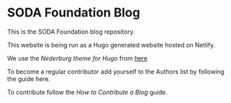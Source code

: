 # SODA Foundation Blog

This is the SODA Foundation blog repository.  

This website is being run as a Hugo generated website hosted on Netlify.  

We use the _Nederburg theme for Hugo_ from [here](https://github.com/appernetic/hugo-nederburg-theme)  

To become a regular contributor add yourself to the Authors list by following the guide here.  

To contribute follow the _How to Contribute a Blog_ guide.  

